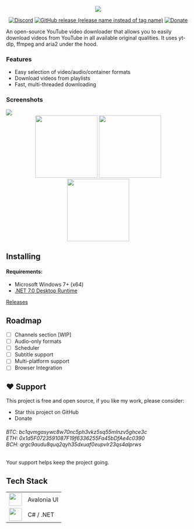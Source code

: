 <div align="center">
<img src="https://user-images.githubusercontent.com/16824470/226195878-47e26931-87a4-4145-b208-6f336eca55f2.png"/>

[![Discord](https://img.shields.io/discord/1084939796792754206?color=blue&labelColor=555555&label=&logo=discord&logoColor=lightblue&style=for-the-badge)](https://discord.gg/RrVaGUTuYA)
[![GitHub release (release name instead of tag name)](https://img.shields.io/github/v/release/legend2ks/YoutubeDownloader?&style=for-the-badge)](https://github.com/legend2ks/YoutubeDownloader/releases)
[![Donate](https://img.shields.io/badge/_-Donate-red.svg?logo=githubsponsors&labelColor=555555&style=for-the-badge)](https://github.com/legend2ks/YoutubeDownloader/#-support)
</div>

An open-source YouTube video downloader that allows you to easily download videos from YouTube in all available original qualities. It uses yt-dlp, ffmpeg and aria2 under the hood.

### Features
* Easy selection of video/audio/container formats
* Download videos from playlists
* Fast, multi-threaded downloading

### Screenshots

<img src="https://github.com/legend2ks/YoutubeDownloader/assets/16824470/9ef686d5-954f-4110-8b19-3f4777fb2a0f" />
<div align="center">
  <img src="https://github.com/legend2ks/YoutubeDownloader/assets/16824470/a464935d-3b5e-47cc-bf83-37195f2c8e9c" height="170" />
  <img src="https://github.com/legend2ks/YoutubeDownloader/assets/16824470/52958fb7-09ce-4921-a571-4291aee4aa47" height="170" />
  <img src="https://github.com/legend2ks/YoutubeDownloader/assets/16824470/2cf3d6db-991c-4317-959e-ed16f1974acc" height="170" />
</div>

## Installing
#### Requirements:
- Microsoft Windows 7+ (x64)
- [.NET 7.0 Desktop Runtime](https://aka.ms/dotnet-core-applaunch?arch=x64&rid=win-x64&apphost_version=7.0.8&gui=true)

[Releases](https://github.com/legend2ks/YoutubeDownloader/releases)

## Roadmap
* [ ] Channels section [WIP]
* [ ] Audio-only formats
* [ ] Scheduler
* [ ] Subtitle support
* [ ] Multi-platform support
* [ ] Browser Integration

## ❤ Support
This project is free and open source, if you like my work, please consider:
* Star this project on GitHub
* Donate
<h6>BTC: bc1qvmgasywc8w70nc5ph3vkz5sq55mlnzv5ghce3c<br />
ETH: 0x1d5F0723591087F19f6336255Fa45bDfAe4c0390<br />
BCH: qrgc9audu8quq2qyh35dxuaf0eupvlr23qs4alprws</h6>
Your support helps keep the project going.

## Tech Stack
<table>
  <tr>
    <td>
      <img src="https://github.com/legend2ks/YoutubeDownloader/assets/16824470/1634a771-5000-48d2-b078-b443243cba6c" height="35" />
    </td>
    <td>
      Avalonia UI
    </td>
  </tr>
  <tr>
    <td>
      <img src="https://github.com/legend2ks/YoutubeDownloader/assets/16824470/6862f28d-8547-49a1-b631-32157c0d17e4" height="35" />
    </td>
    <td>
      C# / .NET
    </td>
  </tr>
</table>
